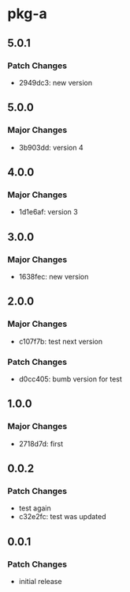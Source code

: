 # pkg-a

## 5.0.1

### Patch Changes

- 2949dc3: new version

## 5.0.0

### Major Changes

- 3b903dd: version 4

## 4.0.0

### Major Changes

- 1d1e6af: version 3

## 3.0.0

### Major Changes

- 1638fec: new version

## 2.0.0

### Major Changes

- c107f7b: test next version

### Patch Changes

- d0cc405: bumb version for test

## 1.0.0

### Major Changes

- 2718d7d: first

## 0.0.2

### Patch Changes

- test again
- c32e2fc: test was updated

## 0.0.1

### Patch Changes

- initial release
